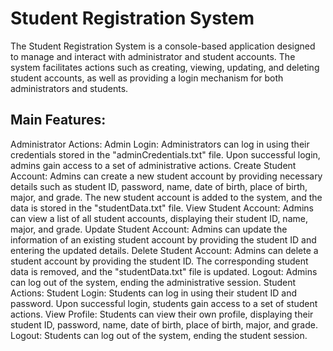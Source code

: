 # Student Registration System

The Student Registration System is a console-based application designed to manage and interact with administrator and student accounts. The system facilitates actions such as creating, viewing, updating, and deleting student accounts, as well as providing a login mechanism for both administrators and students.

## Main Features:

Administrator Actions:
Admin Login:
Administrators can log in using their credentials stored in the "adminCredentials.txt" file.
Upon successful login, admins gain access to a set of administrative actions.
Create Student Account:
Admins can create a new student account by providing necessary details such as student ID, password, name, date of birth, place of birth, major, and grade.
The new student account is added to the system, and the data is stored in the "studentData.txt" file.
View Student Account:
Admins can view a list of all student accounts, displaying their student ID, name, major, and grade.
Update Student Account:
Admins can update the information of an existing student account by providing the student ID and entering the updated details.
Delete Student Account:
Admins can delete a student account by providing the student ID. The corresponding student data is removed, and the "studentData.txt" file is updated.
Logout:
Admins can log out of the system, ending the administrative session.
Student Actions:
Student Login:
Students can log in using their student ID and password.
Upon successful login, students gain access to a set of student actions.
View Profile:
Students can view their own profile, displaying their student ID, password, name, date of birth, place of birth, major, and grade.
Logout:
Students can log out of the system, ending the student session.
